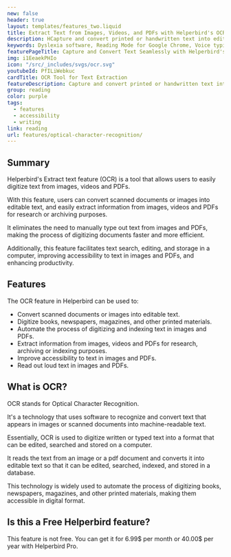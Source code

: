 ```yaml
---
new: false
header: true
layout: templates/features_two.liquid
title: Extract Text from Images, Videos, and PDFs with Helperbird's OCR Feature
description: HCapture and convert printed or handwritten text into editable, searchable text with Helperbird's OCR Tool. Take your productivity to the next level by easily extracting information from documents, images, or even screenshots. Compatible with multiple devices and platforms.
keywords: Dyslexia software, Reading Mode for Google Chrome, Voice typing for Chrome, Text to speech for Chrome, text reader, Immersive Reader, dyslexia fonts, accessibility software, dyslexia software, Helperbird for Edge, Helperbird for Firefox, Helperbird for Chrome, Opendyslexic for Chrome, OpenDyslexic
featurePageTitle: Capture and Convert Text Seamlessly with Helperbird's OCR Tool
img: i1EeaekPHIo
icon: "/src/_includes/svgs/ocr.svg"
youtubeId: PfILiWebkuc
cardTitle: OCR Tool for Text Extraction
featureDescription: Capture and convert printed or handwritten text into editable, searchable text with Helperbird's OCR Tool. Take your productivity to the next level by easily extracting information from documents, images, or even screenshots. Compatible with multiple devices and platforms.
group: reading
color: purple
tags: 
  - features
  - accessibility
  - writing
link: reading
url: features/optical-character-recognition/
---
```






## Summary

Helperbird's Extract text feature (OCR) is a tool that allows users to easily digitize text from images, videos and PDFs. 

With this feature, users can convert scanned documents or images into editable text, and easily extract information from images, videos and PDFs for research or archiving purposes. 

It eliminates the need to manually type out text from images and PDFs, making the process of digitizing documents faster and more efficient. 

Additionally, this feature facilitates text search, editing, and storage in a computer, improving accessibility to text in images and PDFs, and enhancing productivity.

## Features

The OCR feature in Helperbird can be used to:

- Convert scanned documents or images into editable text.
- Digitize books, newspapers, magazines, and other printed materials.
- Automate the process of digitizing and indexing text in images and PDFs.
- Extract information from images, videos and PDFs for research, archiving or indexing purposes.
- Improve accessibility to text in images and PDFs.
- Read out loud text in images and PDFs.

## What is OCR?

OCR stands for Optical Character Recognition.

It's a technology that uses software to recognize and convert text that appears in images or scanned documents into machine-readable text. 

Essentially, OCR is used to digitize written or typed text into a format that can be edited, searched and stored on a computer. 

It reads the text from an image or a pdf document and converts it into editable text so that it can be edited, searched, indexed, and stored in a database. 

This technology is widely used to automate the process of digitizing books, newspapers, magazines, and other printed materials, making them accessible in digital format.

## Is this a Free Helperbird feature?
This feature is not free. You can get it for 6.99$ per month or 40.00$ per year with Helperbird Pro.










